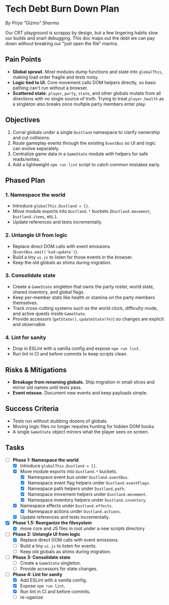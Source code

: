 # Tech Debt Burn Down Plan

*By Priya "Gizmo" Sharma*

Our CRT playground is scrappy by design, but a few lingering habits slow our builds and snarl debugging. This doc maps out the debt we can pay down without breaking our "just open the file" mantra.

## Pain Points

- **Global sprawl.** Most modules dump functions and state into `globalThis`, making load order fragile and tests noisy.
- **Logic tied to UI.** Core movement calls DOM helpers directly, so basic pathing can't run without a browser.
- **Scattered state.** `player`, `party`, `state`, and other globals mutate from all directions with no single source of truth. Trying to treat `player.health` as a singleton also breaks once multiple party members enter play.

## Objectives

1. Corral globals under a single `Dustland` namespace to clarify ownership and cut collisions.
2. Route gameplay events through the existing `EventBus` so UI and logic can evolve separately.
3. Centralize game data in a `GameState` module with helpers for safe reads/writes.
4. Add a lightweight `npm run lint` script to catch common mistakes early.

## Phased Plan

### 1. Namespace the world
- Introduce `globalThis.Dustland = {}`.
- Move module exports into `Dustland.*` buckets (`Dustland.movement`, `Dustland.items`, etc.).
- Update references and tests incrementally.

### 2. Untangle UI from logic
- Replace direct DOM calls with event emissions (`EventBus.emit('hud:update')`).
- Build a tiny `ui.js` to listen for those events in the browser.
- Keep the old globals as shims during migration.

### 3. Consolidate state
- Create a `GameState` singleton that owns the party roster, world state, shared inventory, and global flags.
- Keep per-member stats like health or stamina on the party members themselves.
- Track cross-cutting systems such as the world clock, difficulty mode, and active quests inside `GameState`.
- Provide accessors (`getState()`, `updateState(fn)`) so changes are explicit and observable.

### 4. Lint for sanity
- Drop in ESLint with a vanilla config and expose `npm run lint`.
- Run lint in CI and before commits to keep scripts clean.

## Risks & Mitigations
- **Breakage from renaming globals.** Ship migration in small slices and mirror old names until tests pass.
- **Event misuse.** Document new events and keep payloads simple.

## Success Criteria
- Tests run without stubbing dozens of globals.
- Moving logic files no longer requires hunting for hidden DOM hooks.
- A single `GameState` object mirrors what the player sees on screen.

## Tasks

- [ ] **Phase 1: Namespace the world**
  - [x] Introduce `globalThis.Dustland = {}`.
  - [x] Move module exports into `Dustland.*` buckets.
    - [x] Namespace event bus under `Dustland.eventBus`.
    - [x] Namespace event flag helpers under `Dustland.eventFlags`.
    - [x] Namespace path helpers under `Dustland.path`.
    - [x] Namespace movement helpers under `Dustland.movement`.
    - [x] Namespace inventory helpers under `Dustland.inventory`.
  - [x] Namespace effects under `Dustland.effects`.
    - [x] Namespace actions under `Dustland.actions`.
  - [x] Update references and tests incrementally.
- [x] **Phase 1.5: Reorganize the filesystem**
  - [x] move core and JS files in root under a new scripts directory
- [ ] **Phase 2: Untangle UI from logic**
  - [x] Replace direct DOM calls with event emissions.
  - [ ] Build a tiny `ui.js` to listen for events.
  - [ ] Keep old globals as shims during migration.
- [ ] **Phase 3: Consolidate state**
  - [ ] Create a `GameState` singleton.
  - [ ] Provide accessors for state changes.
- [ ] **Phase 4: Lint for sanity**
  - [x] Add ESLint with a vanilla config.
  - [x] Expose `npm run lint`.
  - [x] Run lint in CI and before commits.
  - [ ] re-oganize
